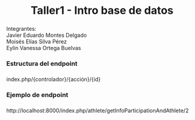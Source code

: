 <h1 align="center">Taller1 - Intro base de datos</h1>

###

<p align="left">Integrantes:<br>Javier Eduardo Montes Delgado<br>Moisés Elías Silva Pérez<br>Eylin Vanessa Ortega Buelvas</p>

###

<h3 align="left">Estructura del endpoint</h3>

###

<p align="left">index.php/{controlador}/{acción}/{id}</p>

###

<h3 align="left">Ejemplo de endpoint</h3>

###

<p align="left">http://localhost:8000/index.php/athlete/getInfoParticipationAndAthlete/2</p>

###
